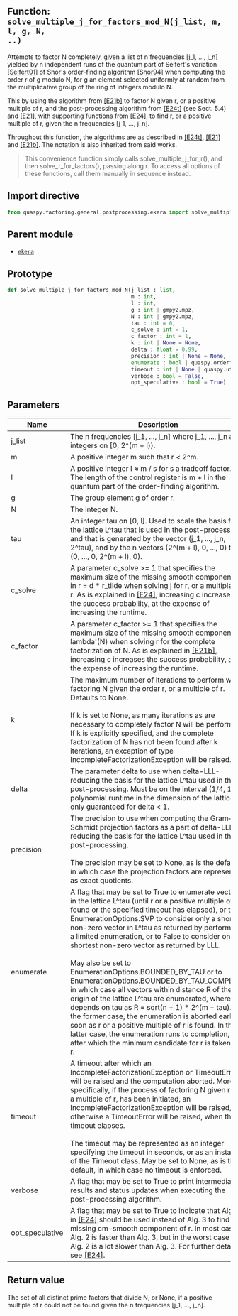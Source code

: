 ## Function: <code>solve\_multiple\_j\_for\_factors\_mod\_N(j_list, m, l, g, N, ..)</code>
Attempts to factor N completely, given a list of n frequencies [j_1, ..., j_n] yielded by n independent runs of the quantum part of Seifert's variation [[Seifert01]](https://doi.org/10.1007/3-540-45353-9_24) of Shor's order-finding algorithm [[Shor94]](https://doi.org/10.1109/SFCS.1994.365700) when computing the order r of g modulo N, for g an element selected uniformly at random from the multiplicative group of the ring of integers modulo N.

This by using the algorithm from [[E21b]](https://doi.org/10.1007/s11128-021-03069-1) to factor N given r, or a positive multiple of r, and the post-processing algorithm from [[E24t]](https://diva-portal.org/smash/get/diva2:1902626/FULLTEXT01.pdf) (see Sect. 5.4) and [[E21]](https://doi.org/10.1515/jmc-2020-0006), with supporting functions from [[E24]](https://doi.org/10.1145/3655026), to find r, or a positive multiple of r, given the n frequencies [j_1, ..., j_n].

Throughout this function, the algorithms are as described in [[E24t]](https://diva-portal.org/smash/get/diva2:1902626/FULLTEXT01.pdf), [[E21]](https://doi.org/10.1515/jmc-2020-0006) and [[E21b]](https://doi.org/10.1007/s11128-021-03069-1). The notation is also inherited from said works.

> This convenience function simply calls solve_multiple_j_for_r(), and then solve_r_for_factors(), passing along r. To access all options of these functions, call them manually in sequence instead.

## Import directive
```python
from quaspy.factoring.general.postprocessing.ekera import solve_multiple_j_for_factors_mod_N
```

## Parent module
- [<code>ekera</code>](README.md)

## Prototype
```python
def solve_multiple_j_for_factors_mod_N(j_list : list,
                                       m : int,
                                       l : int,
                                       g : int | gmpy2.mpz,
                                       N : int | gmpy2.mpz,
                                       tau : int = 0,
                                       c_solve : int = 1,
                                       c_factor : int = 1,
                                       k : int | None = None,
                                       delta : float = 0.99,
                                       precision : int | None = None,
                                       enumerate : bool | quaspy.orderfinding.general.postprocessing.ekera.EnumerationOptions = False,
                                       timeout : int | None | quaspy.utils.timeout.Timeout = None,
                                       verbose : bool = False,
                                       opt_speculative : bool = True)
```

## Parameters
| <b>Name</b> | <b>Description</b> |
| ----------- | ------------------ |
| j_list | The n frequencies [j_1, ..., j_n] where j_1, ..., j_n are integers on [0, 2^(m + l)). |
| m | A positive integer m such that r < 2^m. |
| l | A positive integer l ≈ m / s for s a tradeoff factor. The length of the control register is m + l in the quantum part of the order-finding algorithm. |
| g | The group element g of order r. |
| N | The integer N. |
| tau | An integer tau on [0, l]. Used to scale the basis for the lattice L^tau that is used in the post-processing, and that is generated by the vector (j_1, ..., j_n, 2^tau), and by the n vectors (2^(m + l), 0, ..., 0) thru (0, ..., 0, 2^(m + l), 0). |
| c_solve | A parameter c_solve >= 1 that specifies the maximum size of the missing smooth component d in r = d * r_tilde when solving j for r, or a multiple of r. As is explained in [[E24]](https://doi.org/10.1145/3655026), increasing c increases the success probability, at the expense of increasing the runtime. |
| c_factor | A parameter c_factor >= 1 that specifies the maximum size of the missing smooth component in lambda'(N) when solving r for the complete factorization of N. As is explained in [[E21b]](https://doi.org/10.1007/s11128-021-03069-1), increasing c increases the success probability, at the expense of increasing the runtime. |
| k | The maximum number of iterations to perform when factoring N given the order r, or a multiple of r. Defaults to None.<br><br>If k is set to None, as many iterations as are necessary to completely factor N will be performed. If k is explicitly specified, and the complete factorization of N has not been found after k iterations, an exception of type IncompleteFactorizationException will be raised. |
| delta | The parameter delta to use when delta-LLL-reducing the basis for the lattice L^tau used in the post-processing. Must be on the interval (1/4, 1]. A polynomial runtime in the dimension of the lattice is only guaranteed for delta < 1. |
| precision | The precision to use when computing the Gram–Schmidt projection factors as a part of delta-LLL-reducing the basis for the lattice L^tau used in the post-processing.<br><br>The precision may be set to None, as is the default, in which case the projection factors are represented as exact quotients. |
| enumerate | A flag that may be set to True to enumerate vectors in the lattice L^tau (until r or a positive multiple of r is found or the specified timeout has elapsed), or to EnumerationOptions.SVP to consider only a shortest non-zero vector in L^tau as returned by performing a limited enumeration, or to False to consider only a shortest non-zero vector as returned by LLL.<br><br>May also be set to EnumerationOptions.BOUNDED_BY_TAU or to EnumerationOptions.BOUNDED_BY_TAU_COMPLETE in which case all vectors within distance R of the origin of the lattice L^tau are enumerated, where R depends on tau as R = sqrt(n + 1) * 2^(m + tau). In the former case, the enumeration is aborted early as soon as r or a positive multiple of r is found. In the latter case, the enumeration runs to completion, after which the minimum candidate for r is taken as r. |
| timeout | A timeout after which an IncompleteFactorizationException or TimeoutError will be raised and the computation aborted. More specifically, if the process of factoring N given r, or a multiple of r, has been initiated, an IncompleteFactorizationException will be raised, otherwise a TimeoutError will be raised, when the timeout elapses.<br><br>The timeout may be represented as an integer specifying the timeout in seconds, or as an instance of the Timeout class. May be set to None, as is the default, in which case no timeout is enforced. |
| verbose | A flag that may be set to True to print intermediary results and status updates when executing the post-processing algorithm. |
| opt_speculative | A flag that may be set to True to indicate that Alg. 2 in [[E24]](https://doi.org/10.1145/3655026) should be used instead of Alg. 3 to find the missing cm-smooth component of r. In most cases, Alg. 2 is faster than Alg. 3, but in the worst case Alg. 2 is a lot slower than Alg. 3. For further details, see [[E24]](https://doi.org/10.1145/3655026). |

## Return value
The set of all distinct prime factors that divide N, or None, if a positive multiple of r could not be found given the n frequencies [j_1, ..., j_n].


